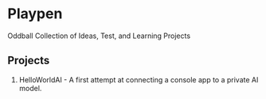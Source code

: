 # Playpen
Oddball Collection of Ideas, Test, and Learning Projects 

## Projects
1. HelloWorldAI - A first attempt at connecting a console app to a private AI model. 